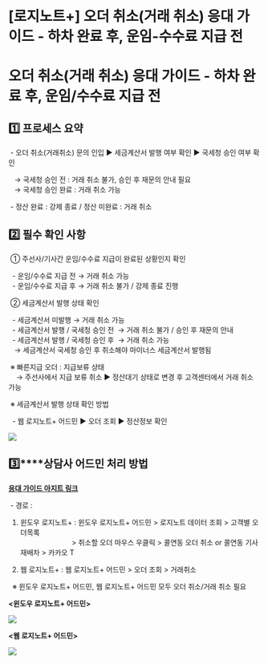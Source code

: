 # [로지노트+] 오더 취소(거래 취소) 응대 가이드 - 하차 완료 후, 운임-수수료 지급 전

**오더 취소(거래 취소) 응대 가이드** **- 하차 완료 후, 운임/수수료 지급 전**
==================================================

**1️⃣ 프로세스 요약**
---------------

 - 오더 취소(거래취소) 문의 인입 ▶ 세금계산서 발행 여부 확인 ▶ 국세청 승인 여부 확인

   → 국세청 승인 전 : 거래 취소 불가, 승인 후 재문의 안내 필요  
   → 국세청 승인 완료 : 거래 취소 가능

 - 정산 완료 : 강제 종료 / 정산 미완료 : 거래 취소

**2️⃣ **필수 확인 사항****
--------------------

 ① 주선사/기사간 운임/수수료 지급이 완료된 상황인지 확인

  - 운임/수수료 지급 전 → 거래 취소 가능  
  - 운임/수수료 지급 후 → 거래 취소 불가 / 강제 종료 진행

 ② 세금계산서 발행 상태 확인

  - 세금계산서 미발행 → 거래 취소 가능  
  - 세금계산서 발행 / 국세청 승인 전  → 거래 취소 불가 / 승인 후 재문의 안내  
  - 세금계산서 발행 / 국세청 승인 후  → 거래 취소 가능  
   → 세금계산서 국세청 승인 후 취소해야 마이너스 세금계산서 발행됨

 ※ 빠른지급 오더 : 지급보류 상태  
    → 주선사에서 지급 보류 취소 ▶ 정산대기 상태로 변경 후 고객센터에서 거래 취소 가능

 ※ 세금계산서 발행 상태 확인 방법

  - 웹 로지노트+ 어드민 ▶ 오더 조회 ▶ 정산정보 확인

![](https://kakaomobilitysupport.zendesk.com/hc/article_attachments/33272431357337)

**3️⃣****상담사 어드민 처리 방법**
------------------------

**[응대 가이드 아지트 링크](https://ext.agit.in/g/300083464/wall/394733508#comment_panel_394738614)**

 - 경로 :   
1. 윈도우 로지노트+ : 윈도우 로지노트+ 어드민 > 로지노트 데이터 조회 > 고객별 오더목록   
                          > 취소할 오더 마우스 우클릭 > 콜연동 오더 취소 or 콜연동 기사재배차 > 카카오 T  
  
2. 웹 로지노트+ : 웹 로지노트+ 어드민 > 오더 조회 > 거래취소

  ※ 윈도우 로지노트+ 어드민, 웹 로지노트+ 어드민 모두 오더 취소/거래 취소 필요

**<윈도우 로지노트+ 어드민>**

![](https://kakaomobilitysupport.zendesk.com/hc/article_attachments/33161678953753)

**<웹 로지노트+ 어드민>**

![](https://kakaomobilitysupport.zendesk.com/hc/article_attachments/33161678997273)